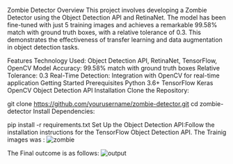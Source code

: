 Zombie Detector
Overview
This project involves developing a Zombie Detector using the Object Detection API and RetinaNet. The model has been fine-tuned with just 5 training images and achieves a remarkable 99.58% match with ground truth boxes, with a relative tolerance of 0.3. This demonstrates the effectiveness of transfer learning and data augmentation in object detection tasks.

Features
Technology Used: Object Detection API, RetinaNet, TensorFlow, OpenCV
Model Accuracy: 99.58% match with ground truth boxes
Relative Tolerance: 0.3
Real-Time Detection: Integration with OpenCV for real-time application
Getting Started
Prerequisites
Python 3.6+
TensorFlow
Keras
OpenCV
Object Detection API
Installation
Clone the Repository:

git clone https://github.com/yourusername/zombie-detector.git
cd zombie-detector
Install Dependencies:

pip install -r requirements.txt
Set Up the Object Detection API:Follow the installation instructions for the TensorFlow Object Detection API.
The Trainig images was :
![zombie](https://github.com/tarun261003/ZombieDetector/assets/122869742/2dea7bd8-7977-4995-8332-6eb3b5eae8c2)

The Final outcome is as follows:
![output](https://github.com/tarun261003/ZombieDetector/assets/122869742/8cd34665-fbd4-49b2-8288-0c3bea0241e9)
